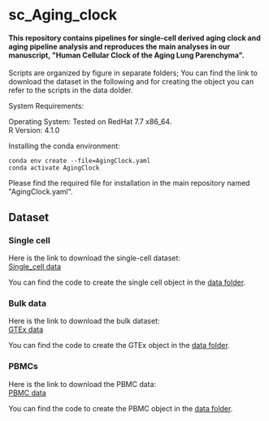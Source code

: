 # sc_Aging_clock
#### This repository contains pipelines for single-cell derived aging clock and aging pipeline analysis and reproduces the main analyses in our manuscript, "Human Cellular Clock of the Aging Lung Parenchyma". 
Scripts are organized by figure in separate folders;
You can find the link to download the dataset in the following and for creating the object you can refer to the scripts in the data dolder.        

     
System Requirements:

Operating System: Tested on RedHat 7.7 x86_64.  
R Version: 4.1.0

Installing the conda environment:
```
conda env create --file=AgingClock.yaml
conda activate AgingClock
```

Please find the required file for installation in the main repository named "AgingClock.yaml".

## Dataset 

### Single cell
Here is the link to download the single-cell dataset:  
[Single_cell data](https://cellxgene.cziscience.com/collections/6f6d381a-7701-4781-935c-db10d30de293)

You can find the code to create the single cell object in the [data folder](https://github.com/TsankovLab/sc_Aging_clock/tree/main/Data).


### Bulk data      
Here is the link to download the bulk dataset:  
[GTEx data](https://gtexportal.org/home/downloads/adult-gtex/bulk_tissue_expression) 
  
You can find the code to create the GTEx object in the [data folder](https://github.com/TsankovLab/sc_Aging_clock/tree/main/Data).




### PBMCs  

Here is the link to download the PBMC data:  
[PBMC data](https://www.synapse.org/Synapse:syn49637038/files/)   
   
You can find the code to create the PBMC object in the [data folder](https://github.com/TsankovLab/sc_Aging_clock/tree/main/Data).

